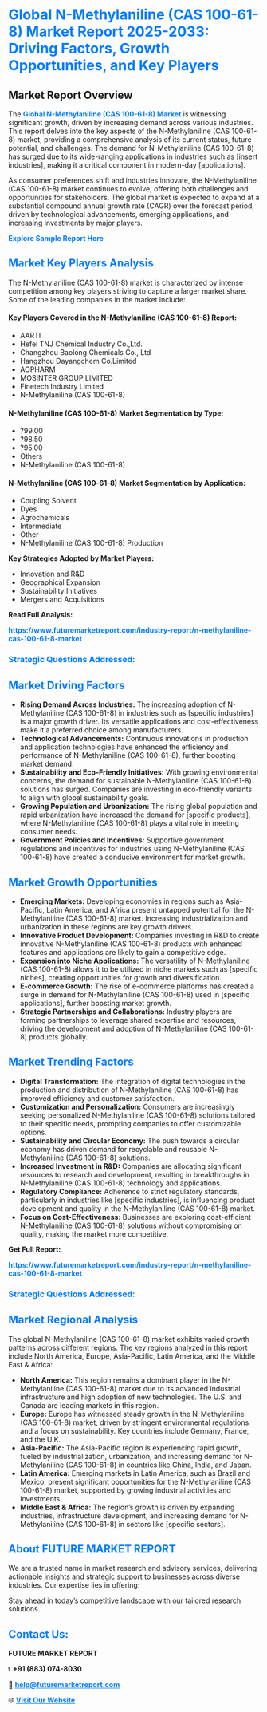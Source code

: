 <h1 style="color: #007BFF;">Global N-Methylaniline (CAS 100-61-8) Market Report 2025-2033: Driving Factors, Growth Opportunities, and Key Players</h1>

<section id="overview">
<h2>Market Report Overview</h2>
<p>The <a href="https://www.futuremarketreport.com/industry-report/n-methylaniline-cas-100-61-8-market" style="color: #007BFF; text-decoration: none;"><strong>Global N-Methylaniline (CAS 100-61-8) Market</strong></a> is witnessing significant growth, driven by increasing demand across various industries. This report delves into the key aspects of the N-Methylaniline (CAS 100-61-8) market, providing a comprehensive analysis of its current status, future potential, and challenges. The demand for N-Methylaniline (CAS 100-61-8) has surged due to its wide-ranging applications in industries such as [insert industries], making it a critical component in modern-day [applications].</p>
<p>As consumer preferences shift and industries innovate, the N-Methylaniline (CAS 100-61-8) market continues to evolve, offering both challenges and opportunities for stakeholders. The global market is expected to expand at a substantial compound annual growth rate (CAGR) over the forecast period, driven by technological advancements, emerging applications, and increasing investments by major players.</p>
</section>

<section id="overview">
<p><a href="https://www.futuremarketreport.com/request-sample/reportId=108538" style="color: #007BFF; text-decoration: none;"><strong>Explore Sample Report Here</strong></a></p>
</section>

<section id="key-players">
<h2 style="color: #007BFF;">Market Key Players Analysis</h2>
<p>The N-Methylaniline (CAS 100-61-8) market is characterized by intense competition among key players striving to capture a larger market share. Some of the leading companies in the market include:</p>
<h4>Key Players Covered in the N-Methylaniline (CAS 100-61-8) Report:</h4>
<ul><li>AARTI</li><li>Hefei TNJ Chemical Industry Co.,Ltd.</li><li>Changzhou Baolong Chemicals Co., Ltd</li><li>Hangzhou Dayangchem Co.Limited</li><li>AOPHARM</li><li>MOSINTER GROUP LIMITED</li><li>Finetech Industry Limited</li><li>N-Methylaniline (CAS 100-61-8)</li></ul>
<h4>N-Methylaniline (CAS 100-61-8) Market Segmentation by Type:</h4>
<ul><li>?99.00</li><li>?98.50</li><li>?95.00</li><li>Others</li><li>N-Methylaniline (CAS 100-61-8)</li></ul>

<h4>N-Methylaniline (CAS 100-61-8) Market Segmentation by Application:</h4>
<ul><li>Coupling Solvent</li><li>Dyes</li><li>Agrochemicals</li><li>Intermediate</li><li>Other</li><li>N-Methylaniline (CAS 100-61-8) Production</li></ul>
<p><strong>Key Strategies Adopted by Market Players:</strong></p>
<ul>
<li>Innovation and R&D</li>
<li>Geographical Expansion</li>
<li>Sustainability Initiatives</li>
<li>Mergers and Acquisitions</li>
</ul>
</section>

<section>
<p><strong>Read Full Analysis: </strong></p><a href="https://www.futuremarketreport.com/industry-report/n-methylaniline-cas-100-61-8-market" style="color: #007BFF; text-decoration: none;"><strong>https://www.futuremarketreport.com/industry-report/n-methylaniline-cas-100-61-8-market</strong></a>
<h3 style="color: #007BFF;">Strategic Questions Addressed:</h3>
</section>

<section id="driving-factors">
<h2 style="color: #007BFF;">Market Driving Factors</h2>
<ul>
<li><strong>Rising Demand Across Industries:</strong> The increasing adoption of N-Methylaniline (CAS 100-61-8) in industries such as [specific industries] is a major growth driver. Its versatile applications and cost-effectiveness make it a preferred choice among manufacturers.</li>
<li><strong>Technological Advancements:</strong> Continuous innovations in production and application technologies have enhanced the efficiency and performance of N-Methylaniline (CAS 100-61-8), further boosting market demand.</li>
<li><strong>Sustainability and Eco-Friendly Initiatives:</strong> With growing environmental concerns, the demand for sustainable N-Methylaniline (CAS 100-61-8) solutions has surged. Companies are investing in eco-friendly variants to align with global sustainability goals.</li>
<li><strong>Growing Population and Urbanization:</strong> The rising global population and rapid urbanization have increased the demand for [specific products], where N-Methylaniline (CAS 100-61-8) plays a vital role in meeting consumer needs.</li>
<li><strong>Government Policies and Incentives:</strong> Supportive government regulations and incentives for industries using N-Methylaniline (CAS 100-61-8) have created a conducive environment for market growth.</li>
</ul>
</section>

<section id="growth-opportunities">
<h2 style="color: #007BFF;">Market Growth Opportunities</h2>
<ul>
<li><strong>Emerging Markets:</strong> Developing economies in regions such as Asia-Pacific, Latin America, and Africa present untapped potential for the N-Methylaniline (CAS 100-61-8) market. Increasing industrialization and urbanization in these regions are key growth drivers.</li>
<li><strong>Innovative Product Development:</strong> Companies investing in R&D to create innovative N-Methylaniline (CAS 100-61-8) products with enhanced features and applications are likely to gain a competitive edge.</li>
<li><strong>Expansion into Niche Applications:</strong> The versatility of N-Methylaniline (CAS 100-61-8) allows it to be utilized in niche markets such as [specific niches], creating opportunities for growth and diversification.</li>
<li><strong>E-commerce Growth:</strong> The rise of e-commerce platforms has created a surge in demand for N-Methylaniline (CAS 100-61-8) used in [specific applications], further boosting market growth.</li>
<li><strong>Strategic Partnerships and Collaborations:</strong> Industry players are forming partnerships to leverage shared expertise and resources, driving the development and adoption of N-Methylaniline (CAS 100-61-8) products globally.</li>
</ul>
</section>

<section id="trending-factors">
<h2 style="color: #007BFF;">Market Trending Factors</h2>
<ul>
<li><strong>Digital Transformation:</strong> The integration of digital technologies in the production and distribution of N-Methylaniline (CAS 100-61-8) has improved efficiency and customer satisfaction.</li>
<li><strong>Customization and Personalization:</strong> Consumers are increasingly seeking personalized N-Methylaniline (CAS 100-61-8) solutions tailored to their specific needs, prompting companies to offer customizable options.</li>
<li><strong>Sustainability and Circular Economy:</strong> The push towards a circular economy has driven demand for recyclable and reusable N-Methylaniline (CAS 100-61-8) solutions.</li>
<li><strong>Increased Investment in R&D:</strong> Companies are allocating significant resources to research and development, resulting in breakthroughs in N-Methylaniline (CAS 100-61-8) technology and applications.</li>
<li><strong>Regulatory Compliance:</strong> Adherence to strict regulatory standards, particularly in industries like [specific industries], is influencing product development and quality in the N-Methylaniline (CAS 100-61-8) market.</li>
<li><strong>Focus on Cost-Effectiveness:</strong> Businesses are exploring cost-efficient N-Methylaniline (CAS 100-61-8) solutions without compromising on quality, making the market more competitive.</li>
</ul>
</section>

<section>
<p><strong>Get Full Report: </strong></p><a href="https://www.futuremarketreport.com/industry-report/n-methylaniline-cas-100-61-8-market" style="color: #007BFF; text-decoration: none;"><strong>https://www.futuremarketreport.com/industry-report/n-methylaniline-cas-100-61-8-market</strong></a>
<h3 style="color: #007BFF;">Strategic Questions Addressed:</h3>
</section>


<section id="regional-analysis">
<h2 style="color: #007BFF;">Market Regional Analysis</h2>
<p>The global N-Methylaniline (CAS 100-61-8) market exhibits varied growth patterns across different regions. The key regions analyzed in this report include North America, Europe, Asia-Pacific, Latin America, and the Middle East & Africa:</p>
<ul>
<li><strong>North America:</strong> This region remains a dominant player in the N-Methylaniline (CAS 100-61-8) market due to its advanced industrial infrastructure and high adoption of new technologies. The U.S. and Canada are leading markets in this region.</li>
<li><strong>Europe:</strong> Europe has witnessed steady growth in the N-Methylaniline (CAS 100-61-8) market, driven by stringent environmental regulations and a focus on sustainability. Key countries include Germany, France, and the U.K.</li>
<li><strong>Asia-Pacific:</strong> The Asia-Pacific region is experiencing rapid growth, fueled by industrialization, urbanization, and increasing demand for N-Methylaniline (CAS 100-61-8) in countries like China, India, and Japan.</li>
<li><strong>Latin America:</strong> Emerging markets in Latin America, such as Brazil and Mexico, present significant opportunities for the N-Methylaniline (CAS 100-61-8) market, supported by growing industrial activities and investments.</li>
<li><strong>Middle East & Africa:</strong> The region’s growth is driven by expanding industries, infrastructure development, and increasing demand for N-Methylaniline (CAS 100-61-8) in sectors like [specific sectors].</li>
</ul>
</section>

<footer>
<h2 style="color: #007BFF;">About FUTURE MARKET REPORT</h2>
<p>We are a trusted name in market research and advisory services, delivering actionable insights and strategic support to businesses across diverse industries. Our expertise lies in offering:</p>

<p>Stay ahead in today’s competitive landscape with our tailored research solutions.</p>

<h2 style="color: #007BFF;">Contact Us:</h2>
<p><strong>FUTURE MARKET REPORT</strong></p>
<p>📞 <strong>+91 (883) 074-8030</strong></p>
<p>📧 <strong><a href="mailto:help@futuremarketreport.com" style="color: #007BFF;">help@futuremarketreport.com</a></strong></p>
<p>🌐 <strong><a href="https://www.futuremarketreport.com/" style="color: #007BFF;">Visit Our Website</a></strong></p>
</footer>